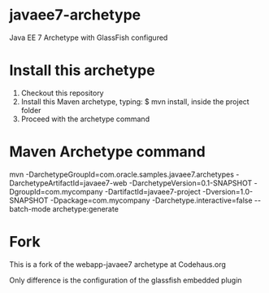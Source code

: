 javaee7-archetype
=================

Java EE 7 Archetype with GlassFish configured

# Install this archetype
1. Checkout this repository
2. Install this Maven archetype, typing: $ mvn install, inside the project folder
3. Proceed with the archetype command

# Maven Archetype command
mvn -DarchetypeGroupId=com.oracle.samples.javaee7.archetypes -DarchetypeArtifactId=javaee7-web -DarchetypeVersion=0.1-SNAPSHOT -DgroupId=com.mycompany -DartifactId=javaee7-project -Dversion=1.0-SNAPSHOT -Dpackage=com.mycompany -Darchetype.interactive=false --batch-mode archetype:generate

# Fork
This is a fork of the webapp-javaee7 archetype at Codehaus.org

Only difference is the configuration of the glassfish embedded plugin
